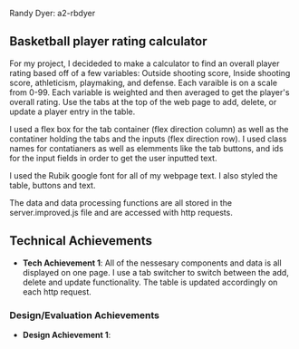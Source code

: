 Randy Dyer: a2-rbdyer

## Basketball player rating calculator

For my project, I decideded to make a calculator to find an overall player rating based off of a few variables: Outside shooting score, Inside shooting score, athleticism, playmaking, and defense. Each varaible is on a scale from 0-99. Each variable is weighted and then averaged to get the player's overall rating. Use the tabs at the top of the web page to add, delete, or update a player entry in the table.

I used a flex box for the tab container (flex direction column) as well as the contatiner holding the tabs and the inputs (flex direction row). I used class names for contatianers as well as elemments like the tab buttons, and ids for the input fields in order to get the user inputted text.

I used the Rubik google font for all of my webpage text. I also styled the table, buttons and text.

The data and data processing functions are all stored in the server.improved.js file and are accessed with http requests.

## Technical Achievements

- **Tech Achievement 1**: All of the nessesary components and data is all displayed on one page. I use a tab switcher to switch between the add, delete and update functionality. The table is updated accordingly on each http request.

### Design/Evaluation Achievements

- **Design Achievement 1**:
